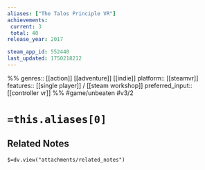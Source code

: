 ```yaml
---
aliases: ["The Talos Principle VR"]
achievements:
 current: 3
 total: 40
release_year: 2017

steam_app_id: 552440
last_updated: 1750218212
---
```

%%
genres:: [[action]] [[adventure]] [[indie]]
platform:: [[steamvr]]
features:: [[single player]] / [[steam workshop]]
preferred_input:: [[controller vr]]
%%
#game/unbeaten
#v3/2

# `=this.aliases[0]`
## Related Notes
`$=dv.view("attachments/related_notes")`